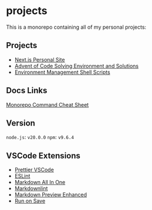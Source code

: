 # projects

This is a monorepo containing all of my personal projects:

## Projects

- [Next.js Personal Site](/@emmettmoore/site/README.md)
- [Advent of Code Solving Environment and Solutions](/@emmettmoore/advent-of-code/README.md)
- [Environment Management Shell Scripts](/shell-scripts/README.md)

## Docs Links

[Monorepo Command Cheat Sheet](@emmettmoore/README.md)

## Version

`node.js`: `v20.0.0`
`npm`: `v9.6.4`

## VSCode Extensions

- [Prettier VSCode](https://marketplace.visualstudio.com/items?itemName=esbenp.prettier-vscode)
- [ESLint](https://marketplace.visualstudio.com/items?itemName=dbaeumer.vscode-eslint)
- [Markdown All In One](https://marketplace.visualstudio.com/items?itemName=yzhang.markdown-all-in-one)
- [Markdownlint](https://marketplace.visualstudio.com/items?itemName=DavidAnson.vscode-markdownlint)
- [Markdown Preview Enhanced](https://marketplace.visualstudio.com/items?itemName=shd101wyy.markdown-preview-enhanced)
- [Run on Save](https://marketplace.visualstudio.com/items?itemName=emeraldwalk.RunOnSave)
